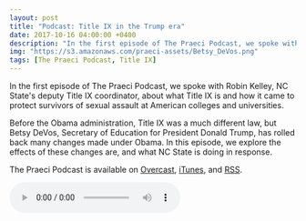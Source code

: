 ```yaml
---
layout: post
title: "Podcast: Title IX in the Trump era"
date: 2017-10-16 04:00:00 +0400
description: "In the first episode of The Praeci Podcast, we spoke with Robin Kelley, NC State's deputy Title IX coordinator, about what Title IX is and how it came to protect survivors of sexual assault at American colleges and universities."
img: "https://s3.amazonaws.com/praeci-assets/Betsy_DeVos.png"
tags: [The Praeci Podcast, Title IX]
---
```

In the first episode of The Praeci Podcast, we spoke with Robin Kelley, NC State's deputy Title IX coordinator, about what Title IX is and how it came to protect survivors of sexual assault at American colleges and universities.

Before the Obama administration, Title IX was a much different law, but Betsy DeVos, Secretary of Education for President Donald Trump, has rolled back many changes made under Obama. In this episode, we explore the effects of these changes are, and what NC State is doing in response.

The Praeci Podcast is available on [Overcast][overcast], [iTunes][iTunes], and [RSS][rss].

<audio controls>
  <source src="http://s3.amazonaws.com/praeci-podcast/001%2C+Title+IX.mp3" type="audio/mp3">
Your browser does not support the audio element.
</audio>

[overcast]: https://overcast.fm/itunes1294565233/the-praeci-podcast
[iTunes]: https://itunes.apple.com/us/podcast/the-praeci-podcast/id1294565233?mt=2
[rss]: http://praeci.com/podcast.xml